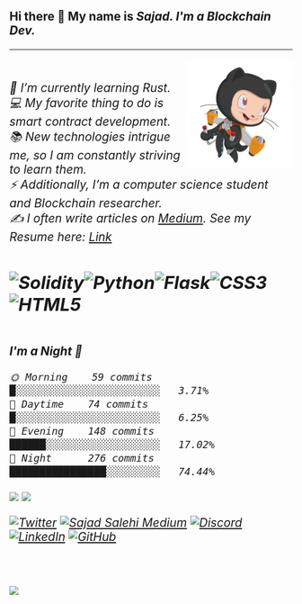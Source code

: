 <h2>Hi there 👋
My name is <i>Sajad<i>. I'm a <i>Blockchain Dev.<i>
  <hr>

<img align="right" alt="GIF" height="190px" src="https://github.com/Sajad-Salehi/Sajad-Salehi/blob/main/jetpacktocat.png" />
<h6>
<br>🌱 I’m currently learning Rust.<br>
💻 My favorite thing to do is smart contract development.<br>
📚 New technologies intrigue me, so I am constantly striving to learn them.<br>
⚡ Additionally, I’m a computer science student and Blockchain researcher.<br>
✍️ I often write articles on <a href='https://medium.com/@sajadsolidity'>Medium<a/>. See my Resume here: <a href="https://drive.google.com/file/d/10UDW-BqQN1AyBkKmSywH9UYel9lbi50g/view?usp=sharing">Link<a/>
<h6>
<h6>

![Solidity](https://img.shields.io/badge/Solidity-%23363636.svg?style=for-the-badge&logo=solidity&logoColor=white)![Python](https://img.shields.io/badge/python-3670A0?style=for-the-badge&logo=python&logoColor=ffdd54)![Flask](https://img.shields.io/badge/flask-%23000.svg?style=for-the-badge&logo=flask&logoColor=white)![CSS3](https://img.shields.io/badge/css3-%231572B6.svg?style=for-the-badge&logo=css3&logoColor=white)![HTML5](https://img.shields.io/badge/html5-%23E34F26.svg?style=for-the-badge&logo=html5&logoColor=white)
  ---


<!--START_SECTION:waka-->

<br>**I'm a Night 🦉** 

```text
🌞 Morning    59 commits    █░░░░░░░░░░░░░░░░░░░░░░░░   3.71% 
🌆 Daytime    74 commits    █░░░░░░░░░░░░░░░░░░░░░░░░   6.25% 
🌃 Evening    148 commits   ██████░░░░░░░░░░░░░░░░░░░   17.02% 
🌙 Night      276 commits   ████████████████░░░░░░░░░   74.44%

```

![](https://github-readme-stats.vercel.app/api?username=sajad-salehi&theme=radical&hide_border=false&include_all_commits=false&count_private=false)
![](https://github-readme-streak-stats.herokuapp.com/?user=sajad-salehi&theme=radical&hide_border=false)


[![Twitter](https://img.shields.io/badge/Twitter-1DA1F2?style=for-the-badge&logo=twitter&logoColor=white)](https://twitter.com/__Soren)
[![Sajad Salehi Medium](https://img.shields.io/badge/Medium-000000?style=for-the-badge&logo=medium&logoColor=white)](https://medium.com/@sajadsolidity)
[![Discord](https://img.shields.io/badge/Discord-7289DA?style=for-the-badge&logo=discord&logoColor=white)]()
[![LinkedIn](https://img.shields.io/badge/LinkedIn-0077B5?style=for-the-badge&logo=linkedin&logoColor=white)](https://www.linkedin.com/in/sajad-salehi-528a24231)
[![GitHub](https://img.shields.io/badge/GitHub-100000?style=for-the-badge&logo=github&logoColor=white)](https://github.com/sajad-salehi)<br>


<br><br><img src="https://imgur.com/rilHVxA.png">
